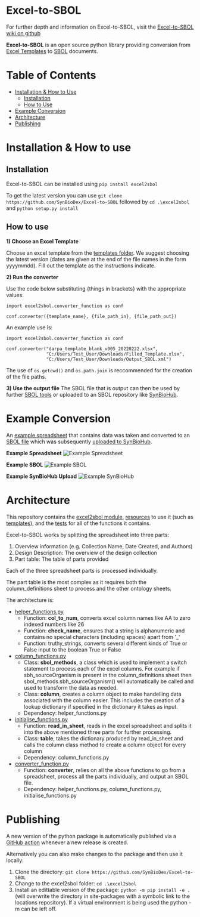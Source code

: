 # Excel-to-SBOL

For further depth and information on Excel-to-SBOL, visit the [Excel-to-SBOL wiki on github](https://github.com/SynBioDex/Excel-to-SBOL/wiki)

**Excel-to-SBOL** is an open source python library providing conversion from [Excel Templates](https://github.com/SynBioDex/Excel-to-SBOL/tree/master/excel2sbol/resources/templates) to [SBOL](https://sbolstandard.org/) documents.

# Table of Contents
- [Installation & How to Use](#installation--how-to-use)
    - [Installation](#installation)
    - [How to Use](#how-to-use)
- [Example Conversion](#example-conversion)
- [Architecture](#architecture)
- [Publishing](#publishing)

<!-- # Interface

![VisBOL Example Visualization](./images/example.png) -->

# Installation & How to use

## Installation

Excel-to-SBOL can be installed using `pip install excel2sbol`

To get the latest version you can use `git clone https://github.com/SynBioDex/Excel-to-SBOL` followed by `cd .\excel2sbol` and `python setup.py install`

## How to use

**1) Choose an Excel Template**

Choose an excel template from the [templates folder](https://github.com/SynBioDex/Excel-to-SBOL/tree/master/excel2sbol/resources/templates).
We suggest choosing the latest version (dates are given at the end of the file names in the form yyyymmdd). Fill out the template as the instructions indicate.

**2) Run the converter**

Use the code below substituting {things in brackets} with the appropriate values.

```
import excel2sbol.converter_function as conf

conf.converter({template_name}, {file_path_in}, {file_path_out})
```

An example use is:

```
import excel2sbol.converter_function as conf

conf.converter("darpa_template_blank_v005_20220222.xlsx",
               "C:/Users/Test_User/Downloads/Filled_Template.xlsx",
               "C:/Users/Test_User/Downloads/Output_SBOL.xml")
```
The use of `os.getcwd()` and `os.path.join` is reccommended for the creation of the file paths.

**3) Use the output file**
The SBOL file that is output can then be used by further [SBOL tools](https://sbolstandard.org/applications/) or uploaded to an SBOL repository like [SynBioHub](https://synbiohub.org/).

# Example Conversion

An [example spreadsheet](https://github.com/SynBioDex/Excel-to-SBOL/blob/master/excel2sbol/tests/test_files/pichia_toolkit_KWK_v002.xlsx) that contains data was taken and converted to an [SBOL file](https://github.com/SynBioDex/Excel-to-SBOL/blob/master/excel2sbol/tests/test_files/pichia_toolkit_KWK_v002.xml) which was subsequently [uploaded to SynBioHub](https://synbioks.org/public/pichia_toolkit_KWK/pichia_toolkit_KWK_collection/1).

**Example Spreadsheet**
![Example Spreadsheet](https://github.com/SynBioDex/Excel-to-SBOL/blob/master/images/excel2sbol_spreadsheet.PNG)

**Example SBOL**
![Example SBOL](https://github.com/SynBioDex/Excel-to-SBOL/blob/master/images/excel2sbol_xml.PNG)

**Example SynBioHub Upload**
![Example SynBioHub](https://github.com/SynBioDex/Excel-to-SBOL/blob/master/images/excel2sbol_synbiohub.PNG)

# Architecture

This repository contains the [excel2sbol module](https://github.com/SynBioDex/Excel-to-SBOL/tree/master/excel2sbol/utils), [resources](https://github.com/SynBioDex/Excel-to-SBOL/tree/master/excel2sbol/resources) to use it (such as [templates](https://github.com/SynBioDex/Excel-to-SBOL/tree/master/excel2sbol/resources/templates)), and the [tests](https://github.com/SynBioDex/Excel-to-SBOL/tree/master/excel2sbol/tests) for all of the functions it contains.

Excel-to-SBOL works by splitting the spreadsheet into three parts:
1. Overview information (e.g. Collection Name, Date Created, and Authors)
2. Design Description: The overview of the design collection
3. Part table: The table of parts provided

Each of the three spreadsheet parts is processed individually.

The part table is the most complex as it requires both the column_definitions sheet to process and the other ontology sheets.

The architecture is:
- [helper_functions.py](https://github.com/SynBioDex/Excel-to-SBOL/blob/master/excel2sbol/utils/helper_functions.py)
    - Function: **col_to_num**, converts excel column names like AA to zero indexed numbers like 26
    - Function: **check_name**, ensures that a string is alphanumeric and contains no special characters (including spaces) apart from '_'
    - Function: truthy_strings, converts several different kinds of True or False input to the boolean True or False
-  [column_functions.py](https://github.com/SynBioDex/Excel-to-SBOL/blob/master/excel2sbol/utils/column_functions.py)
    - Class: **sbol_methods**, a class which is used to implement a switch statement to process each of the excel columns. For example if sbh_sourceOrganism is present in the column_definitions sheet then sbol_methods.sbh_sourceOrganism() will automatically be called and used to transform the data as needed.
    - Class: **column**, creates a column object to make handelling data associated with the column easier. This includes the creation of a lookup dictionary if specified in the dictionary it takes as input.
    - Dependency: helper_functions.py
- [initialise_functions.py](https://github.com/SynBioDex/Excel-to-SBOL/blob/master/excel2sbol/utils/initialise_functions.py)
    - Function: **read_in_sheet**, reads in the excel spreadsheet and splits it into the above mentioned three parts for further processing.
    - Class: **table**, takes the dictionary produced by read_in_sheet and calls the column class method to create a column object for every column
    - Dependency: column_functions.py
- [converter_function.py](https://github.com/SynBioDex/Excel-to-SBOL/blob/master/excel2sbol/utils/converter_function.py)
    - Function: **converter**, relies on all the above functions to go from a spreadsheet, process all the parts individually, and output an SBOL file.
    - Dependency: helper_functions.py, column_functions.py, initialise_functions.py


# Publishing

A new version of the python package is automatically published via a [GitHub action](https://github.com/SynBioDex/Excel-to-SBOL/blob/master/.github/workflows/python-publish.yml) whenever a new release is created.

Alternatively you can also make changes to the package and then use it locally:
1. Clone the directory: `git clone https://github.com/SynBioDex/Excel-to-SBOL`
2. Change to the excel2sbol folder: `cd .\excel2sbol`
3. Install an edittable version of the package: `python -m pip install -e .` (will overwrite the directory in site-packages with a symbolic link to the locations repository). If a virtual environment is being used the python -m can be left off.

